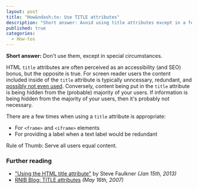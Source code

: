 ```yaml
---
layout: post
title: "How&ndash;to: Use TITLE attributes"
description: "Short answer: Avoid using title attributes except in a few special circumstances."
published: true
categories:
  - How-tos
---
```

**Short answer:** Don't use them, except in special circumstances.
  
HTML `title` attributes are often perceived as an accessibility (and SEO) bonus, but the opposite is true. For screen reader users the content included inside of the `title` attribute is typically unncessary, redundant, and [possibly not even used](http://www.rnib.org.uk/professionals/webaccessibility/wacblog/Lists/Posts/Post.aspx?id=38). Conversely, content being put in the `title` attribute is being hidden from the (probable) majority of your users. If information is being hidden from the majority of your users, then it's probably not necessary.

There are a few times when using a `title` attribute is appropriate:

- For `<frame>` and `<iframe>` elements
- For providing a label when a text label would be redundant

Rule of Thumb: Serve all users equal content.

### Further reading
- ["Using the HTML title attribute"](http://www.paciellogroup.com/blog/2013/01/using-the-html-title-attribute-updated/) by Steve Faulkner _(Jan 15th, 2013)_
- [RNIB Blog: TITLE attributes](http://www.rnib.org.uk/professionals/webaccessibility/wacblog/Lists/Posts/Post.aspx?id=38) _(May 16th, 2007)_